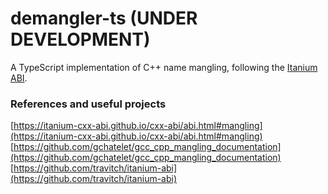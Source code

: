 # demangler-ts (UNDER DEVELOPMENT)
A TypeScript implementation of C++ name mangling, following the [Itanium ABI](https://itanium-cxx-abi.github.io/cxx-abi/abi.html#mangling).  

### References and useful projects
[https://itanium-cxx-abi.github.io/cxx-abi/abi.html#mangling](https://itanium-cxx-abi.github.io/cxx-abi/abi.html#mangling)  
[https://github.com/gchatelet/gcc_cpp_mangling_documentation](https://github.com/gchatelet/gcc_cpp_mangling_documentation)  
[https://github.com/travitch/itanium-abi](https://github.com/travitch/itanium-abi)  
